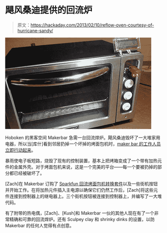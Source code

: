 # 飓风桑迪提供的回流炉

> 原文：<https://hackaday.com/2013/02/10/reflow-oven-courtesy-of-hurricane-sandy/>

![2013-01-23-00.51.57](img/ecdbe661cf69b697eade21140e6adcdb.png)

Hoboken 的黑客空间 Makerbar 急需一台回流焊炉。飓风桑迪毁坏了一大堆家用电器，所以当[库什]看到邻居扔掉一个坏掉的烤面包机时，[maker bar 的工作人员立即行动起来](http://blog.makerbar.com/?p=490)。

暴雨使电子板短路，烧毁了现有的控制装置，基本上把烤箱变成了一个带有加热元件的金属外壳。对于烤面包机来说，这是一个完美的平台——每一个要被扔掉的部分都已经被破坏了。

[Zach]在 Makerbar 订购了 [Sparkfun 回流烤面包机转换套件](https://www.sparkfun.com/products/81?)以及一些街机按钮并开始工作。在将加热元件插入主电源以确保它们仍然工作后，[Zach]将这些元件连接到控制器上的继电器上。三个街机按钮被连接到控制器上，并编写了一大堆代码。

有了附带的热电偶，[Zach]、[Kush]和 Makerbar 一伙的其他人现在有了一个非常精确和可靠的回流焊炉。还有 Sculpey clay 和 shrinky dinks 的设置，以防 Makerbar 的任何人觉得有点创意。